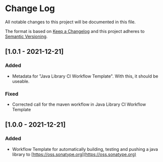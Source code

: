 # Change Log
All notable changes to this project will be documented in this file.

The format is based on [Keep a Changelog](http://keepachangelog.com/)
and this project adheres to [Semantic Versioning](http://semver.org/).

## [1.0.1 - 2021-12-21]
### Added
- Metadata for "Java Library CI Workflow Template". With this, it should be useable.
### Fixed
- Corrected call for the maven workflow in Java Library CI Workflow Template
## [1.0.0 - 2021-12-21]
### Added
- Workflow Template for automatically building, testing and pushing a java library to [https://oss.sonatype.org](https://oss.sonatype.org)
